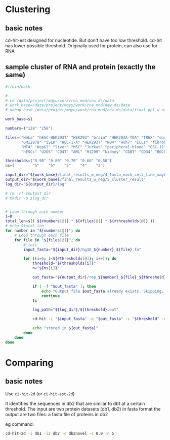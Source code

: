 # Clustering

## basic notes
cd-hit-est designed for nucleotide. But don't have too low threshold. 
cd-hit has lower possible threshold. Originally used for protein, can also use for RNA 
## sample cluster of RNA and protein (exactly the same)


```bash
#!/bin/bash

# 
# cd /data/project/mqyu/work/rna_mod/new_ds/data
# work_base=/data/project/mqyu/work/rna_mod/new_ds/data
# nohup bash /data/project/mqyu/work/rna_mod/new_ds/data/final_ppl_w_neg/5_cd_hit_cluster.sh $work_base > /data/project/mqyu/work/rna_mod/new_ds/data/final_results_w_neg/5_cluster_result/log/out.out 2>&1 &

work_base=$1

numbers=("128" "256")

files=("HeLa" "hESC-HEK293T" "HEK293" "brain" "HEK293A-TOA" "TREX" "endometrial" "H1A" "H1B" \
       "GM12878" "iSLK" "HEC-1-A" "HEK293T" "NB4" "Huh7" "LCLs" "fibroblasts" "A549" "hNPCs" \
       "MT4" "HepG2" "liver" "MSC" "Jurkat" "peripheral-blood" "GSC-11" "GSCs" "TIME" "MM6" \
       "hESCs" "U2OS" "CD4T" "AML" "H1299" "kidney" "CD8T" "CD34" "BGC823" "cytosolic")

thresholds=("0.90" "0.80" "0.70" "0.60" "0.50")
ns=(        "5"    "5"    "5"    "4"    "3")

input_dir="${work_base}/final_results_w_neg/4_fasta_each_cell_line_maybe_similar"
output_dir="${work_base}/final_results_w_neg/5_cluster_result"
log_dir="${output_dir}/log"

# rm -rf $output_dir                 
# mkdir -p $log_dir


# Loop through each number
i=0
total_len=$(( ${#numbers[@]} * ${#files[@]} * ${#thresholds[@]} ))
# echo $total_len
for number in "${numbers[@]}"; do
    # Loop through each file
    for file in "${files[@]}"; do
        # init
        input_fasta="${input_dir}/hg38_${number}_${file}.fa"

        for ((i=0; i<${#thresholds[@]}; i++)); do
            threshold="${thresholds[i]}"
            n="${ns[i]}"

            out_fasta="${output_dir}/rep_${number}_${file}_${threshold}.fasta"

            if [ -f "$out_fasta" ]; then
                echo "Output file $out_fasta already exists. Skipping..."
                continue
            fi

            log_path="${log_dir}/${threshold}.out"

            cd-hit -i "$input_fasta" -o "$out_fasta" -c "$threshold" -n $n -M 0 -T 0

            echo "stored in ${out_fasta}"
        done
    done
done

```

# Comparing 

## basic notes

Use ```ci-hit-2d``` (or ```ci-hit-est-2d```)

It identifies the sequences in db2 that are similar to db1 at a certain threshold. 
The input are two protein datasets (db1, db2) in fasta format 
the output are two files: a fasta file of proteins in db2 

eg command:
```bash
cd-hit-2d -i db1 -i2 db2 -o db2novel -c 0.9 -n 5
```
